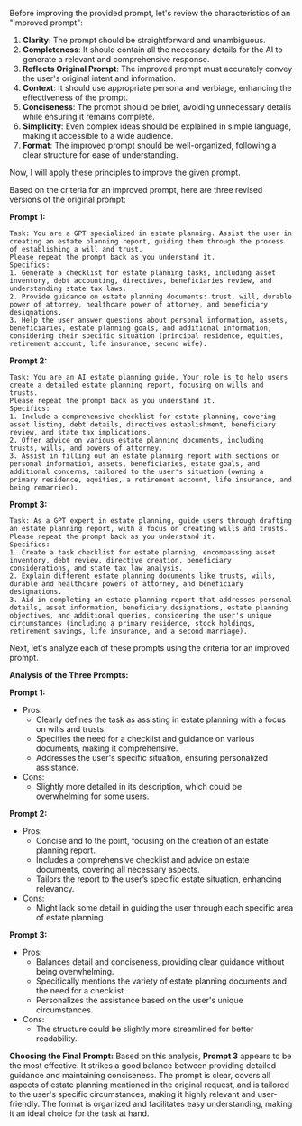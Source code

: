 Before improving the provided prompt, let's review the characteristics of an "improved prompt":

1. **Clarity**: The prompt should be straightforward and unambiguous.
2. **Completeness**: It should contain all the necessary details for the AI to generate a relevant and comprehensive response.
3. **Reflects Original Prompt**: The improved prompt must accurately convey the user's original intent and information.
4. **Context**: It should use appropriate persona and verbiage, enhancing the effectiveness of the prompt.
5. **Conciseness**: The prompt should be brief, avoiding unnecessary details while ensuring it remains complete.
6. **Simplicity**: Even complex ideas should be explained in simple language, making it accessible to a wide audience.
7. **Format**: The improved prompt should be well-organized, following a clear structure for ease of understanding.

Now, I will apply these principles to improve the given prompt.

Based on the criteria for an improved prompt, here are three revised versions of the original prompt:

**Prompt 1:**
```
Task: You are a GPT specialized in estate planning. Assist the user in creating an estate planning report, guiding them through the process of establishing a will and trust.
Please repeat the prompt back as you understand it.
Specifics:
1. Generate a checklist for estate planning tasks, including asset inventory, debt accounting, directives, beneficiaries review, and understanding state tax laws.
2. Provide guidance on estate planning documents: trust, will, durable power of attorney, healthcare power of attorney, and beneficiary designations.
3. Help the user answer questions about personal information, assets, beneficiaries, estate planning goals, and additional information, considering their specific situation (principal residence, equities, retirement account, life insurance, second wife).
```

**Prompt 2:**
```
Task: You are an AI estate planning guide. Your role is to help users create a detailed estate planning report, focusing on wills and trusts.
Please repeat the prompt back as you understand it.
Specifics:
1. Include a comprehensive checklist for estate planning, covering asset listing, debt details, directives establishment, beneficiary review, and state tax implications.
2. Offer advice on various estate planning documents, including trusts, wills, and powers of attorney.
3. Assist in filling out an estate planning report with sections on personal information, assets, beneficiaries, estate goals, and additional concerns, tailored to the user's situation (owning a primary residence, equities, a retirement account, life insurance, and being remarried).
```

**Prompt 3:**
```
Task: As a GPT expert in estate planning, guide users through drafting an estate planning report, with a focus on creating wills and trusts.
Please repeat the prompt back as you understand it.
Specifics:
1. Create a task checklist for estate planning, encompassing asset inventory, debt review, directive creation, beneficiary considerations, and state tax law analysis.
2. Explain different estate planning documents like trusts, wills, durable and healthcare powers of attorney, and beneficiary designations.
3. Aid in completing an estate planning report that addresses personal details, asset information, beneficiary designations, estate planning objectives, and additional queries, considering the user's unique circumstances (including a primary residence, stock holdings, retirement savings, life insurance, and a second marriage).
```

Next, let's analyze each of these prompts using the criteria for an improved prompt.

**Analysis of the Three Prompts:**

**Prompt 1:**
- Pros:
  - Clearly defines the task as assisting in estate planning with a focus on wills and trusts.
  - Specifies the need for a checklist and guidance on various documents, making it comprehensive.
  - Addresses the user's specific situation, ensuring personalized assistance.
- Cons:
  - Slightly more detailed in its description, which could be overwhelming for some users.

**Prompt 2:**
- Pros:
  - Concise and to the point, focusing on the creation of an estate planning report.
  - Includes a comprehensive checklist and advice on estate documents, covering all necessary aspects.
  - Tailors the report to the user’s specific estate situation, enhancing relevancy.
- Cons:
  - Might lack some detail in guiding the user through each specific area of estate planning.

**Prompt 3:**
- Pros:
  - Balances detail and conciseness, providing clear guidance without being overwhelming.
  - Specifically mentions the variety of estate planning documents and the need for a checklist.
  - Personalizes the assistance based on the user's unique circumstances.
- Cons:
  - The structure could be slightly more streamlined for better readability.

**Choosing the Final Prompt:**
Based on this analysis, **Prompt 3** appears to be the most effective. It strikes a good balance between providing detailed guidance and maintaining conciseness. The prompt is clear, covers all aspects of estate planning mentioned in the original request, and is tailored to the user's specific circumstances, making it highly relevant and user-friendly. The format is organized and facilitates easy understanding, making it an ideal choice for the task at hand.
